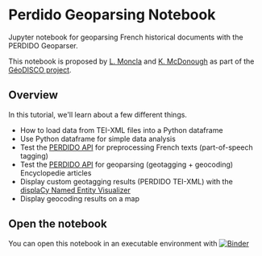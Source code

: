 # Perdido Geoparsing Notebook
Jupyter notebook for geoparsing French historical documents with the PERDIDO Geoparser. 

This notebook is proposed by [L. Moncla](https://ludovicmoncla.github.io/) and [K. McDonough](http://kmcdono.com/) as part of the [GéoDISCO project](https://www.msh-lse.fr/projets/geodisco/).

## Overview

In this tutorial, we'll learn about a few different things.

- How to load data from TEI-XML files into a Python dataframe
- Use Python dataframe for simple data analysis
- Test the [PERDIDO API](http://erig.univ-pau.fr/PERDIDO/api.jsp) for preprocessing French texts (part-of-speech tagging)
- Test the [PERDIDO API](http://erig.univ-pau.fr/PERDIDO/api.jsp) for geoparsing (geotagging + geocoding) Encyclopedie articles
- Display custom geotagging results (PERDIDO TEI-XML) with the [displaCy Named Entity Visualizer](https://spacy.io/usage/visualizers)
- Display geocoding results on a map


## Open the notebook

You can open this notebook in an executable environment with [![Binder](https://mybinder.org/badge_logo.svg)](https://mybinder.org/v2/gh/ludovicmoncla/perdido-geoparsing-notebook/master?filepath=Geoparsing.ipynb)
